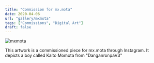 ```yaml
---
title: "Commission for mx.mota"
date: 2020-04-06
url: "gallery/mxmota"
tags: ["Commissions", "Digital Art"]
draft: false
---
```


![mxmota](/images/post/2020/mxmota.png)

This artwork is a commissioned piece for mx.mota through Instagram. It depicts a boy called Kaito Momota from "DanganronpaV3"
